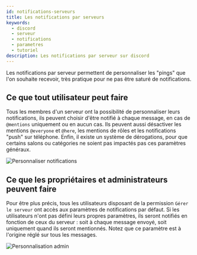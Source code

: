 ```yaml
---
id: notifications-serveurs
title: Les notifications par serveurs 
keywords:
  - discord
  - serveur
  - notifications
  - parametres
  - tutoriel
description: Les notifications par serveur sur discord
---
```

Les notifications par serveur permettent de personnaliser les "pings" que l'on souhaite recevoir, très pratique pour ne pas être saturé de notifications.

## Ce que tout utilisateur peut faire
Tous les membres d'un serveur ont la possibilité de personnaliser leurs notifications, ils peuvent choisir d'être notifié à chaque message, en cas de `@mentions` uniquement ou en aucun cas. Ils peuvent aussi désactiver les mentions `@everyone` et `@here`, les mentions de rôles et les notifications "push" sur téléphone. Enfin, il existe un système de dérogations, pour que certains salons ou catégories ne soient pas impactés pas ces paramètres généraux.

![Personnaliser notifications](https://i.discord.fr/ps8.png)

## Ce que les propriétaires et administrateurs peuvent faire
Pour être plus précis, tous les utilisateurs disposant de la permission `Gérer le serveur` ont accès aux paramètres de notifications par défaut. Si les utilisateurs n'ont pas défini leurs propres paramètres, ils seront notifiés en fonction de ceux du serveur : soit à chaque message envoyé, soit uniquement quand ils seront mentionnés. Notez que ce paramètre est à l'origine réglé sur tous les messages.

![Personnalisation admin](https://i.discord.fr/MUR.png)
